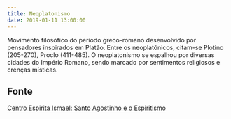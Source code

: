 ```yaml
---
title: Neoplatonismo
date: 2019-01-11 13:00:00
---
```


Movimento filosófico do período greco-romano desenvolvido por pensadores inspirados em Platão. Entre os neoplatônicos, citam-se Plotino (205-270), Proclo (411-485). O neoplatonismo se espalhou por diversas cidades do Império Romano, sendo marcado por sentimentos religiosos e crenças místicas.

## Fonte
[Centro Espirita Ismael: Santo Agostinho e o Espiritismo](https://ceismael.com.br/filosofia/santo-agostinho-e-espiritismo.htm)

